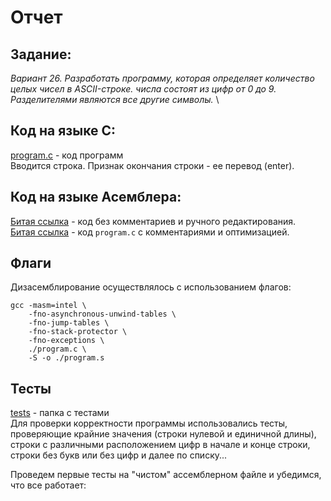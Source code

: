 # Отчет

## Задание:
*Вариант 26. Разработать программу, которая определяет количество целых чисел в ASCII-строке. числа состоят из цифр от 0 до 9. Разделителями являются все другие символы.* \

## Код на языке С:
[program.c](https://github.com/1rlan/csaihw/blob/master/homework%20%E2%84%962/program.c) - код программ\
Вводится строка. Признак окончания строки - ее перевод (enter).

## Код на языке Асемблера:
[Битая ссылка](https://github.com/1rlan/csaihw/blob/master/homework%20%E2%84%962/program.c) - код без комментариев и ручного редактирования.\
[Битая ссылка](https://github.com/1rlan/csaihw/blob/master/homework%20%E2%84%961/clean.s) - код  ```program.c```  c комментариями и оптимизацией.

## Флаги 
Дизасемблирование осуществлялось с использованием флагов:
```terminal
gcc -masm=intel \
    -fno-asynchronous-unwind-tables \
    -fno-jump-tables \
    -fno-stack-protector \
    -fno-exceptions \
    ./program.c \
    -S -o ./program.s
```

## Тесты 
[tests](https://github.com/1rlan/csaihw/tree/master/homework%20%E2%84%962/tests) - папка с тестами\
Для проверки корректности программы использовались тесты, проверяющие крайние значения (строки нулевой и единичной длины), строки с различными расположением цифр в начале и конце строки, строки без букв или без цифр и далее по списку...

Проведем первые тесты на "чистом" ассемблерном файле и убедимся, что все работает:
